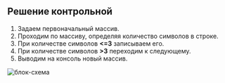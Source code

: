 ## Решение контрольной
1. Задаем первоначальный массив.
2. Проходим по массиву, определяя количество символов в строке.
3. При количестве символов **<=3** записываем его.
4. При количестве символов **>3** переходим к следующему.
5. Выводим на консоль новый массив. 

![блок-схема](блок-схема.jpg)